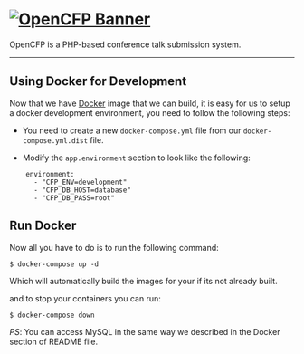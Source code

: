 # [![OpenCFP Banner](docs/img/banner.png)](https://github.com/opencfp/opencfp)

OpenCFP is a PHP-based conference talk submission system.

---
## Using Docker for Development

Now that we have [Docker](https://docker.com) image that we can build, it is easy for us to setup a docker 
development environment, you need to follow the following steps:

* You need to create a new `docker-compose.yml` file from our `docker-compose.yml.dist` file.

* Modify the `app.environment` section to look like the following:

```
    environment:
      - "CFP_ENV=development"
      - "CFP_DB_HOST=database"
      - "CFP_DB_PASS=root"
```

## Run Docker

Now all you have to do is to run the following command:

```
$ docker-compose up -d
```

Which will automatically build the images for your if its not already built.

and to stop your containers you can run:

```
$ docker-compose down
```

_PS_: You can access MySQL in the same way we described in the Docker section of README file.
